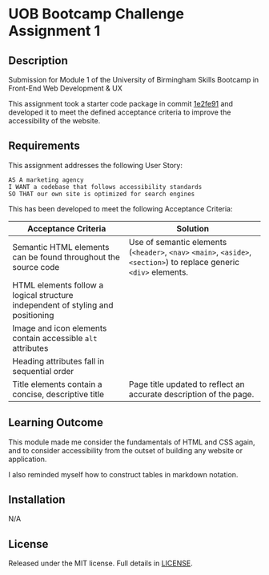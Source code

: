 # UOB Bootcamp Challenge Assignment 1

## Description

Submission for Module 1 of the University of Birmingham Skills Bootcamp in Front-End Web Development &amp; UX

This assignment took a starter code package in commit [1e2fe91](https://github.com/0xCryptoStefan/uob-module-01-challenge/commit/1e2fe9133293ea3371d588dd2e41bbb530bbb084) and developed it to meet the defined acceptance criteria to improve the accessibility of the website.

## Requirements

This assignment addresses the following User Story:

```
AS A marketing agency
I WANT a codebase that follows accessibility standards
SO THAT our own site is optimized for search engines
```

This has been developed to meet the following Acceptance Criteria:

| Acceptance Criteria                                                             | Solution                                                                                                             |
| ------------------------------------------------------------------------------- | -------------------------------------------------------------------------------------------------------------------- |
| Semantic HTML elements can be found throughout the source code                  | Use of semantic elements (`<header>`, `<nav>` `<main>`, `<aside>`, `<section>`) to replace generic `<div>` elements. |
| HTML elements follow a logical structure independent of styling and positioning |                                                                                                                      |
| Image and icon elements contain accessible `alt` attributes                     |                                                                                                                      |
| Heading attributes fall in sequential order                                     |                                                                                                                      |
| Title elements contain a concise, descriptive title                             | Page title updated to reflect an accurate description of the page.                                                   |

## Learning Outcome

This module made me consider the fundamentals of HTML and CSS again, and to consider accessibility from the outset of building any website or application.

I also reminded myself how to construct tables in markdown notation.

## Installation

N/A

## License

Released under the MIT license. Full details in [LICENSE](./LICENSE).

